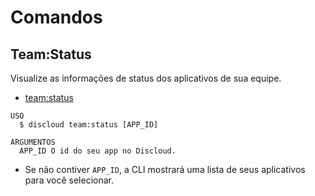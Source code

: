 # Comandos

## Team:Status

Visualize as informações de status dos aplicativos de sua equipe.

- [team:status](#teamstatus)

```sh-session
USO
  $ discloud team:status [APP_ID]

ARGUMENTOS
  APP_ID O id do seu app no ​​Discloud.
```

- Se não contiver `APP_ID`, a CLI mostrará uma lista de seus aplicativos para você selecionar.
